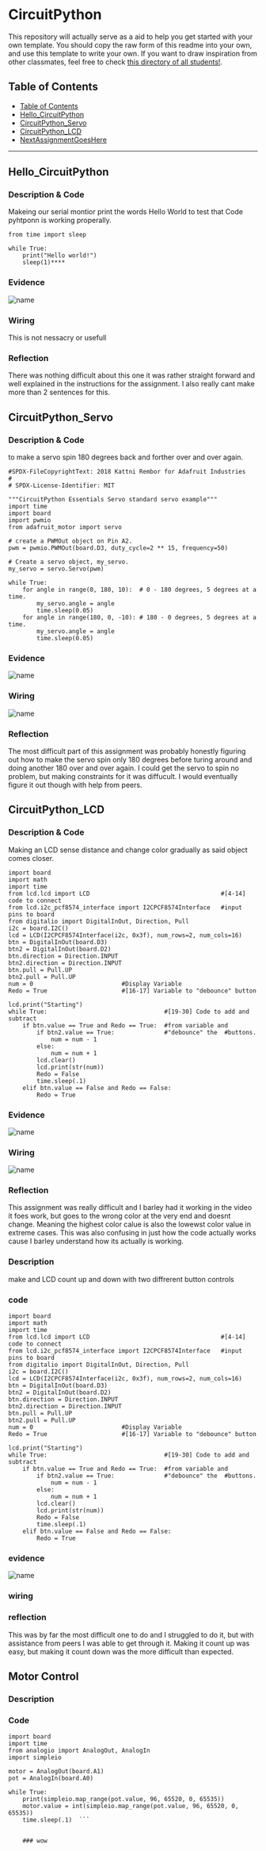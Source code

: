 # CircuitPython
This repository will actually serve as a aid to help you get started with your own template.  You should copy the raw form of this readme into your own, and use this template to write your own.  If you want to draw inspiration from other classmates, feel free to check [this directory of all students!](https://github.com/chssigma/Class_Accounts).
## Table of Contents
* [Table of Contents](#TableOfContents)
* [Hello_CircuitPython](#Hello_CircuitPython)
* [CircuitPython_Servo](#CircuitPython_Servo)
* [CircuitPython_LCD](#CircuitPython_LCD)
* [NextAssignmentGoesHere](#NextAssignment)
---

## Hello_CircuitPython

### Description & Code
Makeing our serial montior print the words Hello World to test that Code pyhtponn is working properally.

```
from time import sleep

while True:
    print("Hello world!")
    sleep(1)****
```


### Evidence

![name](https://github.com/Ncrawfo72/CircuitPython/blob/master/mediA/ezgif-5-484376f59a.gif?raw=true)



### Wiring
This is not nessacry or usefull

### Reflection
There was nothing difficult about this one it was rather straight forward and well explained in the instructions for the assignment. I also really cant make more than 2 sentences for this.



## CircuitPython_Servo

### Description & Code
to make a servo spin 180 degrees back and forther over and over again.

```
#SPDX-FileCopyrightText: 2018 Kattni Rembor for Adafruit Industries
#
# SPDX-License-Identifier: MIT

"""CircuitPython Essentials Servo standard servo example"""
import time
import board
import pwmio
from adafruit_motor import servo

# create a PWMOut object on Pin A2.
pwm = pwmio.PWMOut(board.D3, duty_cycle=2 ** 15, frequency=50)

# Create a servo object, my_servo.
my_servo = servo.Servo(pwm)

while True:
    for angle in range(0, 180, 10):  # 0 - 180 degrees, 5 degrees at a time.
        my_servo.angle = angle
        time.sleep(0.05)
    for angle in range(180, 0, -10): # 180 - 0 degrees, 5 degrees at a time.
        my_servo.angle = angle
        time.sleep(0.05)
```

### Evidence

![name](https://github.com/Ncrawfo72/CircuitPython/blob/master/mediA/ezgif-1-6d209f0424.gif)

### Wiring
![name](https://github.com/Ncrawfo72/CircuitPython/blob/master/mediA/spinnerwiring.png)

### Reflection

The most difficult part of this assignment was probably honestly figuring out how to make the servo spin only 180 degrees before turing around and doing another 180 over and over again. I could get the servo to spin no problem, but making constraints for it was diffucult. I would eventually figure it out though with help from peers.


## CircuitPython_LCD

### Description & Code
Making an LCD sense distance and change color gradually as said object comes closer.

```
import board
import math
import time
from lcd.lcd import LCD                                     #[4-14] code to connect 
from lcd.i2c_pcf8574_interface import I2CPCF8574Interface   #input pins to board
from digitalio import DigitalInOut, Direction, Pull
i2c = board.I2C()
lcd = LCD(I2CPCF8574Interface(i2c, 0x3f), num_rows=2, num_cols=16)
btn = DigitalInOut(board.D3)
btn2 = DigitalInOut(board.D2)
btn.direction = Direction.INPUT
btn2.direction = Direction.INPUT
btn.pull = Pull.UP
btn2.pull = Pull.UP
num = 0                         #Display Variable
Redo = True                     #[16-17] Variable to "debounce" button

lcd.print("Starting")
while True:                                 #[19-30] Code to add and subtract 
    if btn.value == True and Redo == True:  #from variable and 
        if btn2.value == True:              #"debounce" the  #buttons.         
            num = num - 1
        else:
            num = num + 1                                   
        lcd.clear()
        lcd.print(str(num))
        Redo = False
        time.sleep(.1)
    elif btn.value == False and Redo == False:
        Redo = True
```

### Evidence

![name](https://github.com/Ncrawfo72/CircuitPython/blob/master/mediA/ezgif-5-6bbf43e87e.gif)

### Wiring
![name](https://github.com/Ncrawfo72/CircuitPython/blob/master/mediA/Screenshot%202022-09-16%20153844.png)

### Reflection
This assignment was really difficult and I barley had it working in the video it foes work, but goes to the wrong color at the very end and doesnt change. Meaning the highest color calue is also the lowewst color value in extreme cases. This was also confusing in just how the code actually works cause I barley understand how its actually is working.




### Description
make and LCD count up and down with two diffrerent button controls 

### code
```
import board
import math
import time
from lcd.lcd import LCD                                     #[4-14] code to connect 
from lcd.i2c_pcf8574_interface import I2CPCF8574Interface   #input pins to board
from digitalio import DigitalInOut, Direction, Pull
i2c = board.I2C()
lcd = LCD(I2CPCF8574Interface(i2c, 0x3f), num_rows=2, num_cols=16)
btn = DigitalInOut(board.D3)
btn2 = DigitalInOut(board.D2)
btn.direction = Direction.INPUT
btn2.direction = Direction.INPUT
btn.pull = Pull.UP
btn2.pull = Pull.UP
num = 0                         #Display Variable
Redo = True                     #[16-17] Variable to "debounce" button

lcd.print("Starting")
while True:                                 #[19-30] Code to add and subtract 
    if btn.value == True and Redo == True:  #from variable and 
        if btn2.value == True:              #"debounce" the  #buttons.         
            num = num - 1
        else:
            num = num + 1                                   
        lcd.clear()
        lcd.print(str(num))
        Redo = False
        time.sleep(.1)
    elif btn.value == False and Redo == False:
        Redo = True

```

### evidence
![name](https://github.com/Ncrawfo72/CircuitPython/blob/master/mediA/ezgif-1-d0e755ffc6.gif)


### wiring



### reflection
This was by far the most difficult one to do and I struggled to do it, but with assistance from peers I was able to get through it. Making it count up was easy, but making it count down was the more difficult than expected. 



## Motor Control


### Description

### Code

```
import board
import time
from analogio import AnalogOut, AnalogIn
import simpleio

motor = AnalogOut(board.A1)
pot = AnalogIn(board.A0)

while True:
    print(simpleio.map_range(pot.value, 96, 65520, 0, 65535))
    motor.value = int(simpleio.map_range(pot.value, 96, 65520, 0, 65535))
    time.sleep(.1)  ```
    
    
    ### wow
